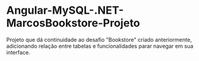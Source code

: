 # Angular-MySQL-.NET-MarcosBookstore-Projeto
Projeto que dá continuidade ao desafio "Bookstore" criado anteriormente, adicionando relação entre tabelas e funcionalidades parar navegar em sua interface.

